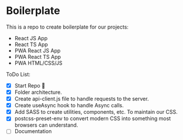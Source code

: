 # Boilerplate

This is a repo to create boilerplate for our projects:
- React JS App
- React TS App
- PWA React JS App
- PWA React TS App
- PWA HTML/CSS/JS

ToDo List:
- [x] Start Repo :tada:
- [x] Folder architecture.
- [x] Create api-client.js file to handle requests to the server.
- [x] Create useAsync hook to handle Async calls.
- [x] Add SASS to create utilities, components, etc. To maintain our CSS.
- [x] postcss-preset-env to convert modern CSS into something most browsers can understand.
- [ ] Documentation
